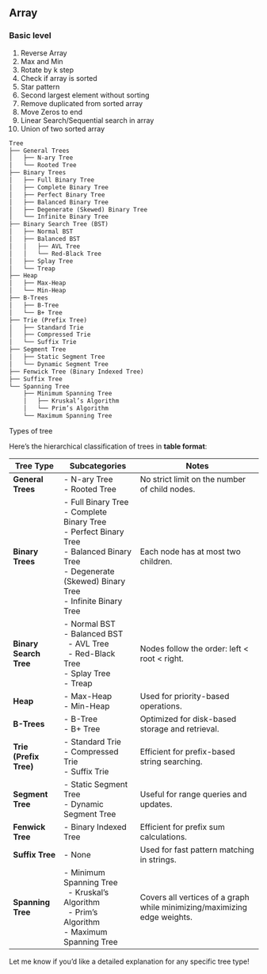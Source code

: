 ## Array 

### Basic level
1. Reverse Array
2. Max and Min
3. Rotate by k step
4. Check if array is sorted
5. Star pattern
6. Second largest element without sorting
7. Remove duplicated from sorted array
8. Move Zeros to end
9. Linear Search/Sequential search in array
10. Union of two sorted array


```html
Tree
├── General Trees
│   ├── N-ary Tree
│   └── Rooted Tree
├── Binary Trees
│   ├── Full Binary Tree
│   ├── Complete Binary Tree
│   ├── Perfect Binary Tree
│   ├── Balanced Binary Tree
│   ├── Degenerate (Skewed) Binary Tree
│   └── Infinite Binary Tree
├── Binary Search Tree (BST)
│   ├── Normal BST
│   ├── Balanced BST
│   │   ├── AVL Tree
│   │   └── Red-Black Tree
│   ├── Splay Tree
│   └── Treap
├── Heap
│   ├── Max-Heap
│   └── Min-Heap
├── B-Trees
│   ├── B-Tree
│   └── B+ Tree
├── Trie (Prefix Tree)
│   ├── Standard Trie
│   ├── Compressed Trie
│   └── Suffix Trie
├── Segment Tree
│   ├── Static Segment Tree
│   └── Dynamic Segment Tree
├── Fenwick Tree (Binary Indexed Tree)
├── Suffix Tree
└── Spanning Tree
    ├── Minimum Spanning Tree
    │   ├── Kruskal’s Algorithm
    │   └── Prim’s Algorithm
    └── Maximum Spanning Tree

```

Types of tree 

Here’s the hierarchical classification of trees in **table format**:

| **Tree Type**          | **Subcategories**                                                      | **Notes**                                                     |
|-------------------------|----------------------------------------------------------------------|---------------------------------------------------------------|
| **General Trees**       | - N-ary Tree<br>- Rooted Tree                                        | No strict limit on the number of child nodes.                |
| **Binary Trees**        | - Full Binary Tree<br>- Complete Binary Tree<br>- Perfect Binary Tree<br>- Balanced Binary Tree<br>- Degenerate (Skewed) Binary Tree<br>- Infinite Binary Tree | Each node has at most two children.                          |
| **Binary Search Tree**  | - Normal BST<br>- Balanced BST<br>&nbsp;&nbsp;- AVL Tree<br>&nbsp;&nbsp;- Red-Black Tree<br>- Splay Tree<br>- Treap | Nodes follow the order: left < root < right.                 |
| **Heap**                | - Max-Heap<br>- Min-Heap                                             | Used for priority-based operations.                          |
| **B-Trees**             | - B-Tree<br>- B+ Tree                                               | Optimized for disk-based storage and retrieval.              |
| **Trie (Prefix Tree)**  | - Standard Trie<br>- Compressed Trie<br>- Suffix Trie               | Efficient for prefix-based string searching.                 |
| **Segment Tree**        | - Static Segment Tree<br>- Dynamic Segment Tree                     | Useful for range queries and updates.                        |
| **Fenwick Tree**        | - Binary Indexed Tree                                               | Efficient for prefix sum calculations.                       |
| **Suffix Tree**         | - None                                                              | Used for fast pattern matching in strings.                   |
| **Spanning Tree**       | - Minimum Spanning Tree<br>&nbsp;&nbsp;- Kruskal’s Algorithm<br>&nbsp;&nbsp;- Prim’s Algorithm<br>- Maximum Spanning Tree | Covers all vertices of a graph while minimizing/maximizing edge weights. |

Let me know if you’d like a detailed explanation for any specific tree type!
